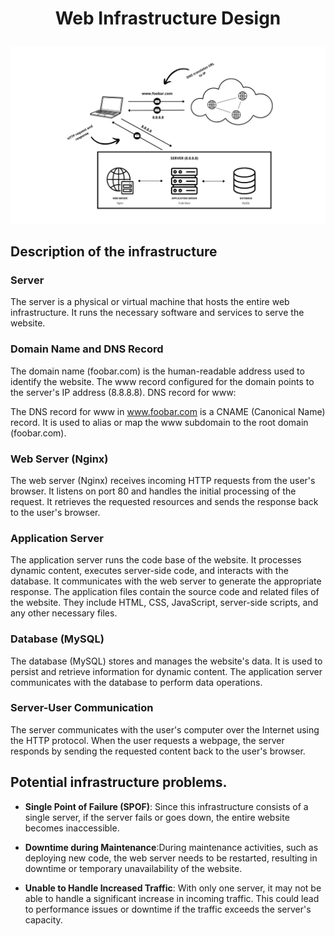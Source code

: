 # <p align="center">Web Infrastructure Design</p>

![Simple Web Stack Diagram](./img/0-simple_web_stack.png)

## Description of the infrastructure

### Server

The server is a physical or virtual machine that hosts the entire web infrastructure.
It runs the necessary software and services to serve the website.

### Domain Name and DNS Record

The domain name (foobar.com) is the human-readable address used to identify the website.
The www record configured for the domain points to the server's IP address (8.8.8.8).
DNS record for www:

The DNS record for www in www.foobar.com is a CNAME (Canonical Name) record.
It is used to alias or map the www subdomain to the root domain (foobar.com).

### Web Server (Nginx)

The web server (Nginx) receives incoming HTTP requests from the user's browser.
It listens on port 80 and handles the initial processing of the request.
It retrieves the requested resources and sends the response back to the user's browser.

### Application Server

The application server runs the code base of the website.
It processes dynamic content, executes server-side code, and interacts with the database.
It communicates with the web server to generate the appropriate response.
The application files contain the source code and related files of the website.
They include HTML, CSS, JavaScript, server-side scripts, and any other necessary files.

### Database (MySQL)

The database (MySQL) stores and manages the website's data.
It is used to persist and retrieve information for dynamic content.
The application server communicates with the database to perform data operations.

### Server-User Communication
The server communicates with the user's computer over the Internet using the HTTP protocol.
When the user requests a webpage, the server responds by sending the requested content back to the user's browser.

## Potential infrastructure problems.

- **Single Point of Failure (SPOF)**: Since this infrastructure consists of a single server, if the server fails or goes down, the entire website becomes inaccessible.

- **Downtime during Maintenance**:During maintenance activities, such as deploying new code, the web server needs to be restarted, resulting in downtime or temporary unavailability of the website.

- **Unable to Handle Increased Traffic**: With only one server, it may not be able to handle a significant increase in incoming traffic. This could lead to performance issues or downtime if the traffic exceeds the server's capacity.